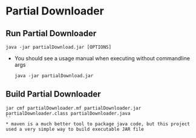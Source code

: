 # Partial Downloader

## Run Partial Downloader
   ```
   java -jar partialDownload.jar [OPTIONS]
   ```
* You should see a usage manual when executing without commandline args
   ```
   java -jar partialDownload.jar
   ```

## Build Partial Downloader
   ```
   jar cmf partialDownloader.mf partialDownloader.jar partialDownloader.class partialDownloader.java
   `` 
* maven is a much better tool to package java code, but this project used a very simple way to build executable JAR file

